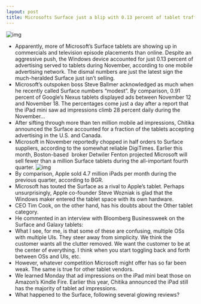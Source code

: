 ```yaml
---
layout: post
title: Microsofts Surface just a blip with 0.13 percent of tablet traffic
---
```

![img](http://media.idownloadblog.com/wp-content/uploads/2012/11/Surface-table-left-angled-red-cover.jpg)
* Apparently, more of Microsoft’s Surface tablets are showing up in commercials and television episode placements than online. Despite an aggressive push, the Windows device accounted for just 0.13 percent of advertising served to tablets during November, according to one mobile advertising network. The dismal numbers are just the latest sign the much-heralded Surface just isn’t selling.
* Microsoft’s outspoken boss Steve Ballmer acknowledged as much when he recently called Surface numbers “modest”. By comparison, 0.91 percent of Google’s Nexus tablets displayed ads between November 12 and November 18. The percentages come just a day after a report that the iPad mini saw ad impressions climb 28 percent daily during the November…
* After sifting through more than ten million mobile ad impressions, Chitika announced the Surface accounted for a fraction of the tablets accepting advertising in the U.S. and Canada.
* Microsoft in November reportedly chopped in half orders to Surface suppliers, according to the somewhat reliable DigiTimes. Earlier this month, Boston-based  broker Detwiler Fenton projected Microsoft will sell fewer than a million Surface tablets during the all-important fourth quarter.
![img](http://media.idownloadblog.com/wp-content/uploads/2012/12/Chitika-122012-Microsoft-Surface-vs-other-tablets.png)
* By comparison, Apple sold 4.7 million iPads per month during the previous quarter, according to BGR.
* Microsoft has touted the Surface as a rival to Apple’s tablet. Perhaps unsurprisingly, Apple co-founder Steve Wozniak is glad that the Windows maker entered the tablet space with its own hardware.
* CEO Tim Cook, on the other hand, has his doubts about the Other tablet category.
* He commented in an interview with Bloomberg Businessweek on the Surface and Galaxy tablets:
* What I see, for me, is that some of these are confusing, multiple OSs with multiple UIs. They steer away from simplicity. We think the customer wants all the clutter removed. We want the customer to be at the center of everything. I think when you start toggling back and forth between OSs and UIs, etc.
* However, whatever competition Microsoft might offer has so far been weak. The same is true for other tablet vendors.
* We learned Monday that ad impressions on the iPad mini beat those on Amazon’s Kindle Fire. Earlier this year, Chitika announced the iPad still has the majority of tablet ad impressions.
* What happened to the Surface, following several glowing reviews?

